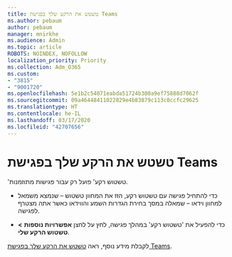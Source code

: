 ```yaml
---
title: טשטש את הרקע שלך בפגישת Teams
ms.author: pebaum
author: pebaum
manager: mnirkhe
ms.audience: Admin
ms.topic: article
ROBOTS: NOINDEX, NOFOLLOW
localization_priority: Priority
ms.collection: Adm_O365
ms.custom:
- "3815"
- "9001720"
ms.openlocfilehash: 5e1b2c54071eabda51724b300a9ef75888d7062f
ms.sourcegitcommit: 09a46448411022829e4b83879c113c0ccfc29625
ms.translationtype: HT
ms.contentlocale: he-IL
ms.lasthandoff: 03/17/2020
ms.locfileid: "42707656"
---
```

# <a name="blur-your-background-in-a-teams-meeting"></a>טשטש את הרקע שלך בפגישת Teams

'טשטוש רקע' פועל רק עבור פגישות מתוזמנות.

- כדי להתחיל פגישה עם טשטוש רקע, הזז את המחוון טשטוש – שנמצא משמאל למחוון וידאו – שמאלה במסך בחירת הגדרות השמע והווידאו כאשר אתה מצטרף לפגישה.

- כדי להפעיל את 'טשטוש רקע' במהלך פגישה, לחץ על לחצן **אפשרויות נוספות** **> טשטוש הרקע שלי**.

לקבלת מידע נוסף, ראה [טשטש את הרקע שלך בפגישת Teams](https://support.office.com/article/Blur-your-background-in-a-Teams-meeting-f77a2381-443a-499d-825e-509a140f4780).